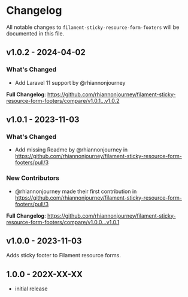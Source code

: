 # Changelog

All notable changes to `filament-sticky-resource-form-footers` will be documented in this file.

## v1.0.2 - 2024-04-02

### What's Changed

* Add Laravel 11 support by @rhiannonjourney

**Full Changelog**: https://github.com/rhiannonjourney/filament-sticky-resource-form-footers/compare/v1.0.1...v1.0.2

## v1.0.1 - 2023-11-03

### What's Changed

- Add missing Readme by @rhiannonjourney in https://github.com/rhiannonjourney/filament-sticky-resource-form-footers/pull/3

### New Contributors

- @rhiannonjourney made their first contribution in https://github.com/rhiannonjourney/filament-sticky-resource-form-footers/pull/3

**Full Changelog**: https://github.com/rhiannonjourney/filament-sticky-resource-form-footers/compare/v1.0.0...v1.0.1

## v1.0.0 - 2023-11-03

Adds sticky footer to Filament resource forms.

## 1.0.0 - 202X-XX-XX

- initial release
